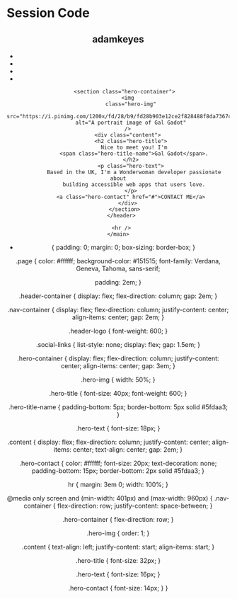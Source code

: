 # Session Code

<!DOCTYPE html>
<html lang="en">
  <head>
    <meta charset="UTF-8" />
    <meta name="viewport" content="width=device-width, initial-scale=1.0" />
    <title>Portfolio Website</title>
    <link rel="stylesheet" href="styles.css" />
    <link
      rel="stylesheet"
      href="https://cdnjs.cloudflare.com/ajax/libs/font-awesome/6.4.2/css/all.min.css"
    />
  </head>
  <body>
    <main class="page">
      <header class="header-container">
        <nav class="nav-container">
          <h1 class="header-logo">adamkeyes</h1>
          <ul class="social-links">
            <li class="social-item">
              <i class="fa-brands fa-github fa-xl"></i>
            </li>
            <li class="social-item">
              <i class="fa-brands fa-facebook fa-xl"></i>
            </li>
            <li class="social-item">
              <i class="fa-brands fa-linkedin fa-xl"></i>
            </li>
            <li class="social-item">
              <i class="fa-brands fa-twitter fa-xl"></i>
            </li>
          </ul>
        </nav>

        <section class="hero-container">
          <img
            class="hero-img"
            src="https://i.pinimg.com/1200x/fd/28/b9/fd28b903e12ce2f828488f8da7367c4b.jpg"
            alt="A portrait image of Gal Gadot"
          />
          <div class="content">
            <h2 class="hero-title">
              Nice to meet you! I'm
              <span class="hero-title-name">Gal Gadot</span>.
            </h2>
            <p class="hero-text">
              Based in the UK, I'm a Wonderwoman developer passionate about
              building accessible web apps that users love.
            </p>
            <a class="hero-contact" href="#">CONTACT ME</a>
          </div>
        </section>
      </header>

      <hr />
    </main>

  </body>
</html>

- {
  padding: 0;
  margin: 0;
  box-sizing: border-box;
  }

.page {
color: #ffffff;
background-color: #151515;
font-family: Verdana, Geneva, Tahoma, sans-serif;

padding: 2em;
}

.header-container {
display: flex;
flex-direction: column;
gap: 2em;
}

.nav-container {
display: flex;
flex-direction: column;
justify-content: center;
align-items: center;
gap: 2em;
}

.header-logo {
font-weight: 600;
}

.social-links {
list-style: none;
display: flex;
gap: 1.5em;
}

.hero-container {
display: flex;
flex-direction: column;
justify-content: center;
align-items: center;
gap: 3em;
}

.hero-img {
width: 50%;
}

.hero-title {
font-size: 40px;
font-weight: 600;
}

.hero-title-name {
padding-bottom: 5px;
border-bottom: 5px solid #5fdaa3;
}

.hero-text {
font-size: 18px;
}

.content {
display: flex;
flex-direction: column;
justify-content: center;
align-items: center;
text-align: center;
gap: 2em;
}

.hero-contact {
color: #ffffff;
font-size: 20px;
text-decoration: none;
padding-bottom: 15px;
border-bottom: 2px solid #5fdaa3;
}

hr {
margin: 3em 0;
width: 100%;
}

@media only screen and (min-width: 401px) and (max-width: 960px) {
.nav-container {
flex-direction: row;
justify-content: space-between;
}

.hero-container {
flex-direction: row;
}

.hero-img {
order: 1;
}

.content {
text-align: left;
justify-content: start;
align-items: start;
}

.hero-title {
font-size: 32px;
}

.hero-text {
font-size: 16px;
}

.hero-contact {
font-size: 14px;
}
}
